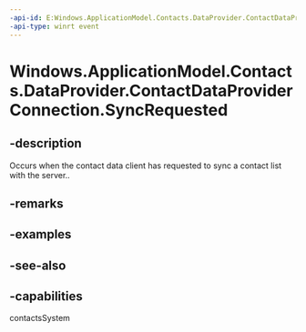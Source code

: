 ```yaml
---
-api-id: E:Windows.ApplicationModel.Contacts.DataProvider.ContactDataProviderConnection.SyncRequested
-api-type: winrt event
---
```


<!-- Event syntax
public event Windows.Foundation.TypedEventHandler SyncRequested<Windows.ApplicationModel.Contacts.DataProvider.ContactDataProviderConnection,  Windows.ApplicationModel.Contacts.DataProvider.ContactListSyncManagerSyncRequestEventArgs>
-->

# Windows.ApplicationModel.Contacts.DataProvider.ContactDataProviderConnection.SyncRequested

## -description
Occurs when the contact data client has requested to sync a contact list with the server..

## -remarks

## -examples

## -see-also

## -capabilities
contactsSystem
